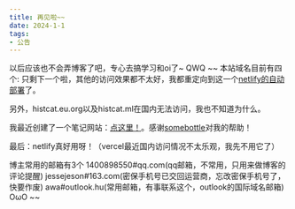 ```yaml
---
title: 再见啦~~
date: 2024-1-1
tags:
- 公告
---
```

以后应该也不会弄博客了吧，专心去搞学习和oi了~ QWQ
~~
本站域名目前有四个:
只剩下一个啦，其他的访问效果都不太好，我都重定向到这一个[netlify的自动部署](https://histcat.netlify.app/)了。

另外，histcat.eu.org以及histcat.ml在国内无法访问，我也不知道为什么。

我最近创建了一个笔记网站：[点这里！](https://histnote.netlify.app/)。感谢[somebottle](https://www.github.com/somebottle/-o-)对我的帮助！

最后：netlify真好用呀！（vercel最近国内访问情况不太乐观，我先不用它了）

博主常用的邮箱有3个
1400898550#qq.com(qq邮箱，不常用，只用来做博客的评论提醒)
jessejeson#163.com(密保手机号已交回运营商，忘改密保手机号了，快要作废)
awa#outlook.hu(常用邮箱，有事联系这个，outlook的国际域名邮箱)
OωO
~~

